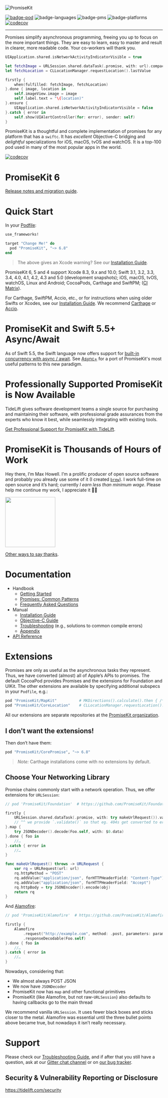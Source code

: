 ![PromiseKit](../gh-pages/public/img/logo-tight.png)

[![badge-pod][]][cocoapods] ![badge-languages][] ![badge-pms][] ![badge-platforms][] [![codecov](https://codecov.io/gh/mxcl/PromiseKit/branch/master/graph/badge.svg?token=wHSAz7N8WA)](https://codecov.io/gh/mxcl/PromiseKit)

---

Promises simplify asynchronous programming, freeing you up to focus on the more
important things. They are easy to learn, easy to master and result in clearer,
more readable code. Your co-workers will thank you.

```swift
UIApplication.shared.isNetworkActivityIndicatorVisible = true

let fetchImage = URLSession.shared.dataTask(.promise, with: url).compactMap{ UIImage(data: $0.data) }
let fetchLocation = CLLocationManager.requestLocation().lastValue

firstly {
    when(fulfilled: fetchImage, fetchLocation)
}.done { image, location in
    self.imageView.image = image
    self.label.text = "\(location)"
}.ensure {
    UIApplication.shared.isNetworkActivityIndicatorVisible = false
}.catch { error in
    self.show(UIAlertController(for: error), sender: self)
}
```

PromiseKit is a thoughtful and complete implementation of promises for any
platform that has a `swiftc`. It has *excellent* Objective-C bridging and
*delightful* specializations for iOS, macOS, tvOS and watchOS. It is a top-100
pod used in many of the most popular apps in the world.

[![codecov](https://codecov.io/gh/mxcl/PromiseKit/branch/master/graph/badge.svg)](https://codecov.io/gh/mxcl/PromiseKit)

# PromiseKit 6

[Release notes and migration guide][PMK6].

# Quick Start

In your [Podfile]:

```ruby
use_frameworks!

target "Change Me!" do
  pod "PromiseKit", "~> 6.8"
end
```

> The above gives an Xcode warning? See our [Installation Guide].

PromiseKit 6, 5 and 4 support Xcode 8.3, 9.x and 10.0; Swift 3.1,
3.2, 3.3, 3.4, 4.0, 4.1, 4.2, 4.3 and 5.0 (development snapshots); iOS, macOS,
tvOS, watchOS, Linux and Android; CocoaPods, Carthage and SwiftPM;
([CI Matrix](https://travis-ci.org/mxcl/PromiseKit)).

For Carthage, SwiftPM, Accio, etc., or for instructions when using older Swifts or Xcodes, see our [Installation Guide]. We recommend
[Carthage](https://github.com/Carthage/Carthage) or
[Accio](https://github.com/JamitLabs/Accio).

# PromiseKit and Swift 5.5+ Async/Await

As of Swift 5.5, the Swift language now offers support for [built-in concurrency with async / await](https://docs.swift.org/swift-book/LanguageGuide/Concurrency.html).  See [Async+](https://github.com/async-plus/async-plus) for a port of PromiseKit's most useful patterns to this new paradigm.

# Professionally Supported PromiseKit is Now Available

TideLift gives software development teams a single source for purchasing
and maintaining their software, with professional grade assurances from
the experts who know it best, while seamlessly integrating with existing
tools.

[Get Professional Support for PromiseKit with TideLift](https://tidelift.com/subscription/pkg/cocoapods-promisekit?utm_source=cocoapods-promisekit&utm_medium=referral&utm_campaign=readme).

# PromiseKit is Thousands of Hours of Work

Hey there, I’m Max Howell. I’m a prolific producer of open source software and
probably you already use some of it (I created [`brew`]). I work full-time on
open source and it’s hard; currently *I earn less than minimum wage*. Please
help me continue my work, I appreciate it 🙏🏻

<a href="https://www.patreon.com/mxcl">
	<img src="https://c5.patreon.com/external/logo/become_a_patron_button@2x.png" width="160">
</a>

[Other ways to say thanks](http://mxcl.dev/#donate).

[`brew`]: https://brew.sh

# Documentation

* Handbook
  * [Getting Started](Documentation/GettingStarted.md)
  * [Promises: Common Patterns](Documentation/CommonPatterns.md)
  * [Frequently Asked Questions](Documentation/FAQ.md)
* Manual
  * [Installation Guide](Documentation/Installation.md)
  * [Objective-C Guide](Documentation/ObjectiveC.md)
  * [Troubleshooting](Documentation/Troubleshooting.md) (e.g., solutions to common compile errors)
  * [Appendix](Documentation/Appendix.md)
* [API Reference](https://mxcl.dev/PromiseKit/reference/v6/Classes/Promise.html)

# Extensions

Promises are only as useful as the asynchronous tasks they represent. Thus, we
have converted (almost) all of Apple’s APIs to promises. The default CocoaPod
provides Promises and the extensions for Foundation and UIKit. The other
extensions are available by specifying additional subspecs in your `Podfile`,
e.g.:

```ruby
pod "PromiseKit/MapKit"          # MKDirections().calculate().then { /*…*/ }
pod "PromiseKit/CoreLocation"    # CLLocationManager.requestLocation().then { /*…*/ }
```

All our extensions are separate repositories at the [PromiseKit organization].

## I don't want the extensions!

Then don’t have them:

```ruby
pod "PromiseKit/CorePromise", "~> 6.8"
```

> *Note:* Carthage installations come with no extensions by default.

## Choose Your Networking Library

Promise chains commonly start with a network operation. Thus, we offer
extensions for `URLSession`:

```swift
// pod 'PromiseKit/Foundation'  # https://github.com/PromiseKit/Foundation

firstly {
    URLSession.shared.dataTask(.promise, with: try makeUrlRequest()).validate()
    // ^^ we provide `.validate()` so that eg. 404s get converted to errors
}.map {
    try JSONDecoder().decode(Foo.self, with: $0.data)
}.done { foo in
    //…
}.catch { error in
    //…
}

func makeUrlRequest() throws -> URLRequest {
    var rq = URLRequest(url: url)
    rq.httpMethod = "POST"
    rq.addValue("application/json", forHTTPHeaderField: "Content-Type")
    rq.addValue("application/json", forHTTPHeaderField: "Accept")
    rq.httpBody = try JSONEncoder().encode(obj)
    return rq
}
```

And [Alamofire]:

```swift
// pod 'PromiseKit/Alamofire'  # https://github.com/PromiseKit/Alamofire-

firstly {
    Alamofire
        .request("http://example.com", method: .post, parameters: params)
        .responseDecodable(Foo.self)
}.done { foo in
    //…
}.catch { error in
    //…
}
```

Nowadays, considering that:

* We almost always POST JSON
* We now have `JSONDecoder`
* PromiseKit now has `map` and other functional primitives
* PromiseKit (like Alamofire, but not raw-`URLSession`) also defaults to having
    callbacks go to the main thread

We recommend vanilla `URLSession`. It uses fewer black boxes and sticks closer to the metal. Alamofire was essential until the three bullet points above
became true, but nowadays it isn’t really necessary.

# Support

Please check our [Troubleshooting Guide](Documentation/Troubleshooting.md), and
if after that you still have a question, ask at our [Gitter chat channel] or on [our bug tracker].

## Security & Vulnerability Reporting or Disclosure

https://tidelift.com/security


[badge-pod]: https://img.shields.io/cocoapods/v/PromiseKit.svg?label=version
[badge-pms]: https://img.shields.io/badge/supports-CocoaPods%20%7C%20Carthage%20%7C%20Accio%20%7C%20SwiftPM-green.svg
[badge-languages]: https://img.shields.io/badge/languages-Swift%20%7C%20ObjC-orange.svg
[badge-platforms]: https://img.shields.io/badge/platforms-macOS%20%7C%20iOS%20%7C%20watchOS%20%7C%20tvOS%20%7C%20Linux-lightgrey.svg
[badge-mit]: https://img.shields.io/badge/license-MIT-blue.svg
[OMGHTTPURLRQ]: https://github.com/PromiseKit/OMGHTTPURLRQ
[Alamofire]: http://github.com/PromiseKit/Alamofire-
[PromiseKit organization]: https://github.com/PromiseKit
[Gitter chat channel]: https://gitter.im/mxcl/PromiseKit
[our bug tracker]: https://github.com/mxcl/PromiseKit/issues/new
[Podfile]: https://guides.cocoapods.org/syntax/podfile.html
[PMK6]: http://mxcl.dev/PromiseKit/news/2018/02/PromiseKit-6.0-Released/
[Installation Guide]: Documentation/Installation.md
[badge-travis]: https://travis-ci.org/mxcl/PromiseKit.svg?branch=master
[travis]: https://travis-ci.org/mxcl/PromiseKit
[cocoapods]: https://cocoapods.org/pods/PromiseKit
